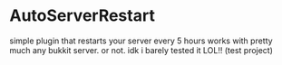 # AutoServerRestart
simple plugin that restarts your server every 5 hours
works with pretty much any bukkit server. or not. idk i barely tested it LOL!!
(test project)
